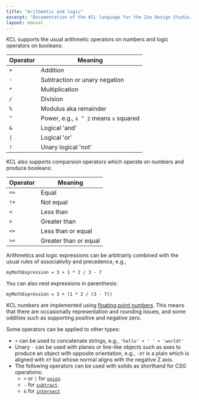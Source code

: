 ```yaml
---
title: "Arithmetic and logic"
excerpt: "Documentation of the KCL language for the Zoo Design Studio."
layout: manual
---
```


KCL supports the usual arithmetic operators on numbers and logic operators on booleans:

| Operator | Meaning |
|----------|---------|
| `+` | Addition |
| `-` | Subtraction or unary negation |
| `*` | Multiplication |
| `/` | Division |
| `%` | Modulus aka remainder |
| `^` | Power, e.g., `x ^ 2` means `x` squared |
| `&` | Logical 'and' |
| `\|` | Logical 'or' |
| `!` | Unary logical 'not' |

KCL also supports comparsion operators which operate on numbers and produce booleans:

| Operator | Meaning |
|----------|---------|
| `==` | Equal |
| `!=` | Not equal |
| `<` | Less than |
| `>` | Greater than |
| `<=` | Less than or equal |
| `>=` | Greater than or equal |

Arithmetics and logic expressions can be arbitrairly combined with the usual rules of associativity and precedence, e.g.,

```
myMathExpression = 3 + 1 * 2 / 3 - 7
```

You can also nest expressions in parenthesis:

```
myMathExpression = 3 + (1 * 2 / (3 - 7))
```

KCL numbers are implemented using [floating point numbers](https://en.wikipedia.org/wiki/Floating-point_arithmetic). This means that there are occasionally representation and rounding issues, and some oddities such as supporting positive and negative zero.

Some operators can be applied to other types:

- `+` can be used to concatenate strings, e.g., `'hello' + ' ' + 'world!'`
- Unary `-` can be used with planes or line-like objects such as axes to produce an object with opposite orientation, e.g., `-XY` is a plain which is aligned with `XY` but whose normal aligns with the negative Z axis.
- The following operators can be used with solids as shorthand for CSG operations:
  - `+` or `|` for [`union`](/docs/kcl-std/union).
  - `-` for [`subtract`](/docs/kcl-std/subtract).
  - `&` for [`intersect`](/docs/kcl-std/intersect)

